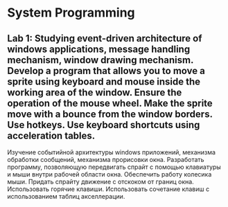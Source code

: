 # System Programming
Lab 1:
  Studying event-driven architecture of windows applications, message handling mechanism, window drawing mechanism.
    Develop a program that allows you to move a sprite using keyboard and mouse inside the working area of the window. 
    Ensure the operation of the mouse wheel. 
    Make the sprite move with a bounce from the window borders. 
    Use hotkeys. 
    Use keyboard shortcuts using acceleration tables.
-----------------------------------------------------------------------------------------------------------------------
  Изучение событийной архитектуры windows приложений, механизма обработки сообщений, механизма прорисовки окна.
    Разработать программу, позволяющую передвигать спрайт с помощью клавиатуры и мыши внутри рабочей области окна. 
    Обеспечить работу колесика мыши. 
    Придать спрайту движение с отскоком от границ окна. 
    Использовать горячие клавиши. 
    Использовать сочетание клавиш с использованием таблиц акселлерации.
